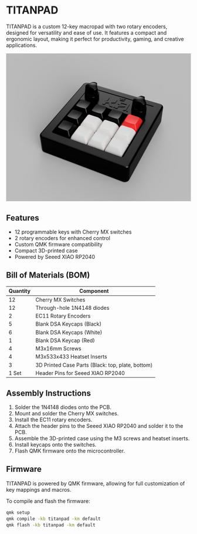 # TITANPAD

TITANPAD is a custom 12-key macropad with two rotary encoders, designed for versatility and ease of use. It features a compact and ergonomic layout, making it perfect for productivity, gaming, and creative applications.

![alt text](140b4d34-b72a-4d30-9474-50b4b4b6f794.PNG)
## Features
- 12 programmable keys with Cherry MX switches
- 2 rotary encoders for enhanced control
- Custom QMK firmware compatibility
- Compact 3D-printed case
- Powered by Seeed XIAO RP2040

## Bill of Materials (BOM)
| Quantity | Component |
|----------|------------|
| 12 | Cherry MX Switches |
| 12 | Through-hole 1N4148 diodes |
| 2 | EC11 Rotary Encoders |
| 5 | Blank DSA Keycaps (Black) |
| 6 | Blank DSA Keycaps (White) |
| 1 | Blank DSA Keycap (Red) |
| 4 | M3x16mm Screws |
| 4 | M3x533x433 Heatset Inserts |
| 3 | 3D Printed Case Parts (Black: top, plate, bottom) |
| 1 Set | Header Pins for Seeed XIAO RP2040 |

## Assembly Instructions
1. Solder the 1N4148 diodes onto the PCB.
2. Mount and solder the Cherry MX switches.
3. Install the EC11 rotary encoders.
4. Attach the header pins to the Seeed XIAO RP2040 and solder it to the PCB.
5. Assemble the 3D-printed case using the M3 screws and heatset inserts.
6. Install keycaps onto the switches.
7. Flash QMK firmware onto the microcontroller.

## Firmware
TITANPAD is powered by QMK firmware, allowing for full customization of key mappings and macros. 

To compile and flash the firmware:
```bash
qmk setup
qmk compile -kb titanpad -km default
qmk flash -kb titanpad -km default
```
